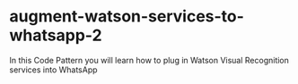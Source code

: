 # augment-watson-services-to-whatsapp-2
In this Code Pattern you will learn how to plug in Watson Visual Recognition services into WhatsApp
